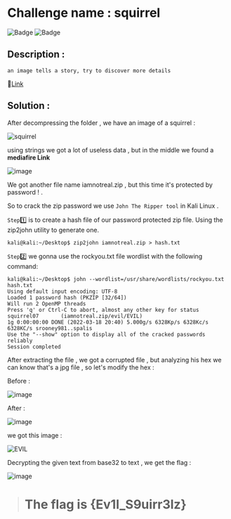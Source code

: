 # Challenge name : squirrel

![Badge](https://img.shields.io/badge/CTF-easy-brightgreen) 
![Badge](https://img.shields.io/badge/Date-18%2F03%2F2022-blue)

## Description : 
`an image tells a story, try to discover more details`

:link:[Link](https://hubchallenges.s3.eu-west-1.amazonaws.com/Forensics/squirrel.zip)


## Solution : 

After decompressing the folder , we have an image of a squirrel :

![squirrel](https://user-images.githubusercontent.com/73240347/159070211-9c2ffcc5-dcd3-420a-9a0c-2df5df72195e.jpg)

using strings we got a lot of useless data , but in the middle we found a **mediafire Link** 

![image](https://user-images.githubusercontent.com/73240347/159071223-645facc9-a38e-4f81-a30d-08a31c8297e2.png)

We got another file name iamnotreal.zip , but this time it's protected by password ! . 

So to crack the zip password we use `John The Ripper tool` in Kali Linux .  

`Step`:one: is to create a hash file of our password protected zip file. Using the zip2john utility to generate one.
```console 
kali@kali:~/Desktop$ zip2john iamnotreal.zip > hash.txt
```

`Step`:two: we gonna use the rockyou.txt file wordlist with the following command:
```console 
kali@kali:~/Desktop$ john --wordlist=/usr/share/wordlists/rockyou.txt hash.txt
Using default input encoding: UTF-8
Loaded 1 password hash (PKZIP [32/64])
Will run 2 OpenMP threads
Press 'q' or Ctrl-C to abort, almost any other key for status
squirrel07       (iamnotreal.zip/evil/EVIL)
1g 0:00:00:00 DONE (2022-03-18 20:40) 5.000g/s 6328Kp/s 6328Kc/s 6328KC/s srooney981..spalis
Use the "--show" option to display all of the cracked passwords reliably
Session completed
```
After extracting the file , we got a corrupted file , but analyzing his hex we can know that's a jpg file , so let's modify the hex :

Before : 

![image](https://user-images.githubusercontent.com/73240347/159073213-c1bb656c-2c52-4175-8b41-6506a7d324d3.png)


After : 

![image](https://user-images.githubusercontent.com/73240347/159073379-46e099cf-6a37-4fa8-8866-dac386d62345.png)


we got this image : 

![EVIL](https://user-images.githubusercontent.com/73240347/159074325-bdee19e4-7cbf-4510-9403-72df10b30c38.JPG)

Decrypting the given text from base32 to text , we get the flag : 

![image](https://user-images.githubusercontent.com/73240347/159073749-926dbabf-d819-4321-8fe0-e0eaeba734e8.png)

 > # The flag is  {Ev1l_S9uirr3lz}
 



